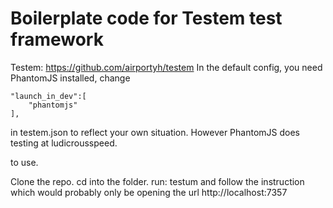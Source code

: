 Boilerplate code for Testem test framework
==================

Testem: https://github.com/airportyh/testem
In the default config, you need PhantomJS installed, change 

    "launch_in_dev":[
        "phantomjs"
    ],

in testem.json to reflect your own situation. However PhantomJS does testing at ludicrousspeed.

to use. 

Clone the repo. 
cd into the folder.
run: testum
and follow the instruction which would probably only be opening the url http://localhost:7357



